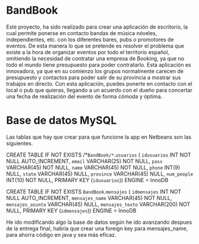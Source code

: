 # BandBook
Este proyecto, ha sido realizado para crear una aplicación de escritorio, la cual permite ponerse en contacto bandas de música nóveles, independientes, etc. con los diferentes bares, pubs o promotores de eventos. De esta manera lo que se pretende es resolver el problema que existe a la hora de organizar eventos por todo el territorio español, omitiendo la necesidad de contratar una empresa de Booking, ya que no todo el mundo tiene presupuesto para poder contratarlo. Esta aplicación es innovadora, ya que en su comienzo los grupos normalmente carecen de presupuesto y contactos para poder salir de su provincia a mostrar sus trabajos en directo. Con esta aplicación, puedes ponerte en contacto con el local o pub que quieras, llegando a un acuerdo con el dueño para concertar una fecha de realización del evento de forma cómoda y óptima.

# Base de datos MySQL
Las tablas que hay que crear para que funcione la app en Netbeans son las siguientes.

CREATE TABLE IF NOT EXISTS /*`BandBook/*`.`usuarios` (
`idusuarios` INT NOT NULL AUTO_INCREMENT,
`email` VARCHAR(25) NOT NULL,
`pass` VARCHAR(45) NOT NULL,
`name` VARCHAR(45) NOT NULL,
`phone` INT(9) NULL,
`state` VARCHAR(45) NULL,
`province` VARCHAR(45) NULL,
`num_people` INT(10) NOT NULL,
PRIMARY KEY (`idusuarios`))
ENGINE = InnoDB

CREATE TABLE IF NOT EXISTS `BandBook`.`mensajes` (
`idmensajes` INT NOT NULL AUTO_INCREMENT,
`mensajes_name` VARCHAR(45) NOT NULL,
`mensajes_asunto` VARCHAR(45) NULL,
`mensajes_texto` VARCHAR(200) NOT NULL,
PRIMARY KEY (`idmensajes`))
ENGINE = InnoDB


He ido modificando algo la base de datos según he ido avanzando despues de la entrega final, habría que crear una foreign key para mensajes_name, para ahorra código en java y sea más eficaz.
